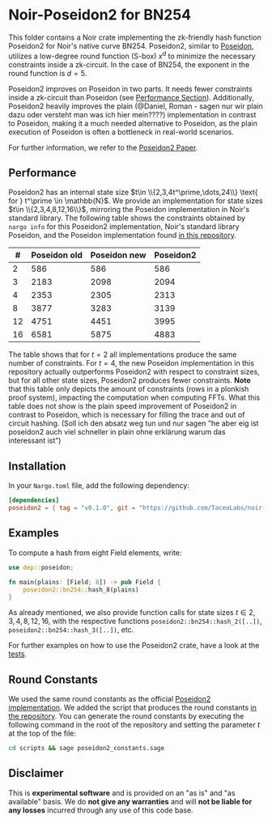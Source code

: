 # Noir-Poseidon2 for BN254

This folder contains a Noir crate implementing the zk-friendly hash function Poseidon2 for Noir's native curve BN254. Poseidon2, similar to [Poseidon](poseidon), utilizes a low-degree round function (S-box) $x^d$ to minimize the necessary constraints inside a zk-circuit. In the case of BN254, the exponent in the round function is $d=5$.

Poseidon2 improves on Poseidon in two parts. It needs fewer constraints inside a zk-circuit than Poseidon (see [Performance Section](#performance)). Additionally, Poseidon2 heavily improves the plain (@Daniel, Roman - sagen nur wir plain dazu oder versteht man was ich hier mein????) implementation in contrast to Poseidon, making it a much needed alternative to Poseidon, as the plain execution of Poseidon is often a bottleneck in real-world scenarios.

For further information, we refer to the [Poseidon2 Paper](https://eprint.iacr.org/2023/323.pdf).

## Performance

Poseidon2 has an internal state size $t\in \\{2,3,4t^\prime,\dots,24\\} \text{ for } t^\prime \in \mathbb{N}$. We provide an implementation for state sizes $t\in \\{2,3,4,8,12,16\\}$, mirroring the Poseidon implementation in Noir's standard library. The following table shows the constraints obtained by `nargo info` for this Poseidon2 implementation, Noir's standard library Poseidon, and the Poseidon implementation found [in this repository](poseidon).

| #   | Poseidon old | Poseidon new | Poseidon2 |
| --- | ------------ | ------------ | --------- |
| 2   | 586          | 586          | 586       |
| 3   | 2183         | 2098         | 2094      |
| 4   | 2353         | 2305         | 2313      |
| 8   | 3877         | 3283         | 3139      |
| 12  | 4751         | 4451         | 3995      |
| 16  | 6581         | 5875         | 4883      |

The table shows that for $t=2$ all implementations produce the same number of constraints. For $t=4$, the new Poseidon implementation in this repository actually outperforms Poseidon2 with respect to constraint sizes, but for all other state sizes, Poseidon2 produces fewer constraints. **Note** that this table only depicts the amount of constraints (rows in a plonkish proof system), impacting the computation when computing FFTs. What this table does not show is the plain speed improvement of Poseidon2 in contrast to Poseidon, which is necessary for filling the trace and out of circuit hashing. (Soll ich den absatz weg tun und nur sagen "he aber eig ist poseidon2 auch viel schneller in plain ohne erklärung warum das interessant ist")

## Installation

In your `Nargo.toml` file, add the following dependency:

```toml
[dependencies]
poseidon2 = { tag = "v0.1.0", git = "https://github.com/TaceoLabs/noir-poseidon", directory = "poseidon2"}
```

## Examples

To compute a hash from eight Field elements, write:

```Rust
use dep::poseidon;

fn main(plains: [Field; 8]) -> pub Field {
    poseidon2::bn254::hash_8(plains)
}
```

As already mentioned, we also provide function calls for state sizes $t\in {2,3,4,8,12,16}$, with the respective functions `poseidon2::bn254::hash_2([..])`, `poseidon2::bn254::hash_3([..])`, etc.

For further examples on how to use the Poseidon2 crate, have a look at the [tests](src/bn254/perm.nr).

## Round Constants

We used the same round constants as the official [Poseidon2 implementation](https://github.com/HorizenLabs/poseidon2/tree/main). We added the script that produces the round constants [in the repository](scripts/poseidon2_constants.sage). You can generate the round constants by executing the following command in the root of the repository and setting the parameter $t$ at the top of the file:

```bash
cd scripts && sage poseidon2_constants.sage
```

## Disclaimer

This is **experimental software** and is provided on an "as is" and "as available" basis. We do **not give any warranties** and will **not be liable for any losses** incurred through any use of this code base.
